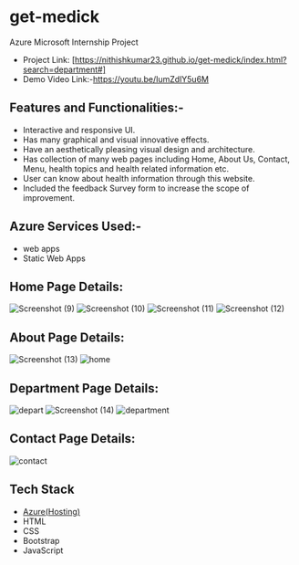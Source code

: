 # get-medick
Azure Microsoft Internship Project
- Project Link: [https://nithishkumar23.github.io/get-medick/index.html?search=department#]
- Demo Video Link:-https://youtu.be/IumZdlY5u6M

## Features and Functionalities:-
- Interactive and responsive UI.
- Has many graphical and visual innovative effects.
- Have an aesthetically pleasing visual design and architecture.
- Has collection of many web pages including Home, About Us, Contact, Menu, health topics and health related information etc.
- User can know about health information through this website.
- Included the feedback Survey form to increase the scope of improvement.

## Azure Services Used:-
- web apps
- Static Web Apps
## Home Page Details:
![Screenshot (9)](https://user-images.githubusercontent.com/114764945/208296009-4d236332-0764-45e4-bc8d-9159047c4777.png)
![Screenshot (10)](https://user-images.githubusercontent.com/114764945/208296016-4d7e0c23-b0b8-4459-ae83-f795643894a4.png)
![Screenshot (11)](https://user-images.githubusercontent.com/114764945/208296033-4b9b0fc1-1d1e-47a9-ad6f-3bc949b054fa.png)
![Screenshot (12)](https://user-images.githubusercontent.com/114764945/208296054-2a7a713f-f486-48ae-93d7-2cbea6341e9d.png)
## About Page Details:
![Screenshot (13)](https://user-images.githubusercontent.com/114764945/208296325-30621843-aa73-40a9-a4f9-fb6c2f5df57d.png)
![home](https://user-images.githubusercontent.com/114764945/208296359-0ae05773-ccfd-4aa2-aac0-7a478755856a.png)
## Department Page Details:
![depart](https://user-images.githubusercontent.com/114764945/208296350-f82c7e4f-6241-4efe-bd56-5774ff84fa4c.png)
![Screenshot (14)](https://user-images.githubusercontent.com/114764945/208296524-02582ee8-23dc-45c4-8afd-bb00217f3d7d.png)
![department](https://user-images.githubusercontent.com/114764945/208296353-a3517f43-3c7f-47f3-afae-d692a96de1d9.png)
## Contact Page Details:
![contact](https://user-images.githubusercontent.com/114764945/208296348-c2d78c4a-8787-4447-95f4-5a66a2647297.png)

## Tech Stack 

- [Azure(Hosting)](https://azure.microsoft.com/en-in/features/azure-portal/)
- HTML
- CSS
- Bootstrap
- JavaScript
